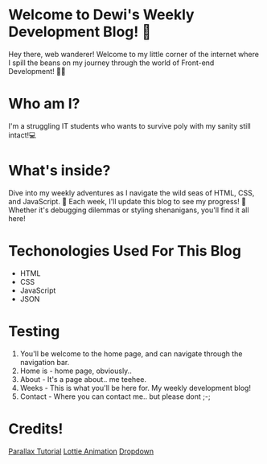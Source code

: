 # Welcome to Dewi's Weekly Development Blog! 🚀
Hey there, web wanderer! Welcome to my little corner of the internet where I spill the beans on my journey through the world of Front-end Development! 🎨✨

# Who am I?
I'm a struggling IT students who wants to survive poly with my sanity still intact!💻

# What's inside?
Dive into my weekly adventures as I navigate the wild seas of HTML, CSS, and JavaScript. 🌊 Each week, I'll update this blog to see my progress! 💪 Whether it's debugging dilemmas or styling shenanigans, you'll find it all here!

# Techonologies Used For This Blog
- HTML
- CSS
- JavaScript
- JSON

# Testing
1. You'll be welcome to the home page, and can navigate through the navigation bar.
2. Home is - home page, obviously..
3. About - It's a page about.. me teehee.
4. Weeks - This is what you'll be here for. My weekly development blog!
5. Contact - Where you can contact me.. but please dont ;-;

# Credits!
[Parallax Tutorial](https://www.youtube.com/watch?app=desktop&v=1wfeqDyMUx4)
[Lottie Animation](https://lottiefiles.com/animations/day-night-cycle-big-hJkSSgVLzi)
[Dropdown](https://www.w3schools.com/howto/howto_js_dropdown.asp)